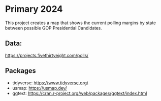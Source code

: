 # Primary 2024

This project creates a map that shows the current polling margins by state between possible GOP Presidential Candidates.

## Data:
https://projects.fivethirtyeight.com/polls/

## Packages
* tidyverse: https://www.tidyverse.org/
* usmap: https://usmap.dev/
* ggtext: https://cran.r-project.org/web/packages/ggtext/index.html
